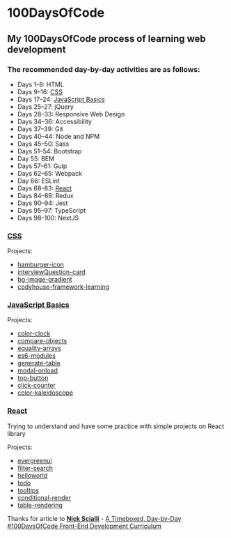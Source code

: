 # 100DaysOfCode
## My 100DaysOfCode process of learning web development

### **The recommended day-by-day activities are as follows:**

- Days 1–8: HTML
- Days 9–16: [CSS](#CSS)
- Days 17–24: [JavaScript Basics](#JavaScript-Basics)
- Days 25–27: jQuery
- Days 28–33: Responsive Web Design
- Days 34–36: Accessibility
- Days 37–39: Git
- Days 40–44: Node and NPM
- Days 45–50: Sass
- Days 51–54: Bootstrap
- Day 55: BEM
- Days 57–61: Gulp
- Days 62–65: Webpack
- Day 66: ESLint
- Days 68–83: [React](#React)
- Days 84–89: Redux
- Days 90–94: Jest
- Days 95–97: TypeScript
- Days 98–100: NextJS


### [CSS](css)
Projects:
 - [hamburger-icon](css/hamburger-icon)
 - [interviewQuestion-card](css/interviewQuestion-card)
 - [bg-image-gradient](css/bg-image-gradient)
 - [codyhouse-framework-learning](css/codyhouse-framework-learning)

### [JavaScript Basics](javascript)

Projects:
 - [color-clock](javascript/color-clock)
 - [compare-objects](javascript/compare-objects)
 - [equality-arrays](javascript/equality-arrays)
 - [es6-modules](javascript/es6-modules)
 - [generate-table](javascript/generate-table)
 - [modal-onload](javascript/modal-onload)
 - [top-button](javascript/top-button)
 - [click-counter](javascript/click-counter)
 - [color-kaleidoscope](javascript/color-kaleidoscope)


### [React](react)
Trying to understand and have some practice with simple projects on React library

Projects:
 - [evergreenui](react/evergreenui)
 - [filter-search](react/filter-search)
 - [helloworld](react/helloworld)
 - [todo](react/todo)
 - [tooltips](react/tooltips)
 - [conditional-render](react/conditional-render)
 - [table-rendering](react/table-rendering)



Thanks for article to [__Nick Scialli__](https://twitter.com/nas5w) - [A Timeboxed, Day-by-Day #100DaysOfCode Front-End Development Curriculum](https://levelup.gitconnected.com/a-100daysofcode-timeboxed-front-end-development-curriculum-cb4b6c2081c2)
